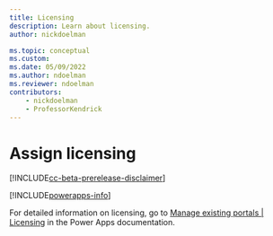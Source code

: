 ```yaml
---
title: Licensing
description: Learn about licensing.
author: nickdoelman

ms.topic: conceptual
ms.custom: 
ms.date: 05/09/2022
ms.author: ndoelman
ms.reviewer: ndoelman
contributors:
    - nickdoelman
    - ProfessorKendrick
---
```


# Assign licensing

[!INCLUDE[cc-beta-prerelease-disclaimer](../includes/cc-beta-prerelease-disclaimer.md)]

[!INCLUDE[powerapps-info](../includes/cc-powerapps-info.md)]

For detailed information on licensing, go to [Manage existing portals | Licensing](/powerapps/maker/portals/manage-existing-portals) in the Power Apps documentation.


